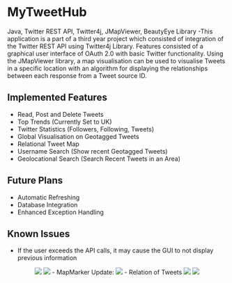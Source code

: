 # MyTweetHub
Java, Twitter REST API, Twitter4j, JMapViewer, BeautyEye Library -This application is a part of a third year project which consisted of integration of the Twitter REST API using Twitter4j Library. Features consisted of a graphical user interface of OAuth 2.0 with basic Twitter functionality. Using the JMapViewer library, a map visualisation can be used to visualise Tweets in a specific location with an algorithm for displaying the relationships between each response from a Tweet source ID.

Implemented Features
------------------------------------
- Read, Post and Delete Tweets
- Top Trends (Currently Set to UK)
- Twitter Statistics (Followers, Following, Tweets)
- Global Visualisation on Geotagged Tweets
- Relational Tweet Map
- Username Search (Show recent Geotagged Tweets)
- Geolocational Search (Search Recent Tweets in an Area)

Future Plans
------------------------------------
- Automatic Refreshing
- Database Integration
- Enhanced Exception Handling

Known Issues
------------------------------------
- If the user exceeds the API calls, it may cause the GUI to not display previous information

<p align="center">
<img src="http://i.imgur.com/6aRY6N9.png" /img>
<img src="http://i.imgur.com/OCNqu6L.png" /img>
- MapMarker Update:
<img src="http://i.imgur.com/WTLsFp4.png" /img>
- Relation of Tweets
<img src="http://i.imgur.com/nrre2Jw.png" /img>
<img src="http://i.imgur.com/FVtUW1C.png" /img>
</p>
